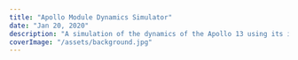 ```yaml
---
title: "Apollo Module Dynamics Simulator"
date: "Jan 20, 2020"
description: "A simulation of the dynamics of the Apollo 13 using its inertial properties and written in MATLAB. Incorporation of Newton-Euler methods and plots of Euler-angles and angular velocities of the spacecraft in response to various inputs such as thrust."
coverImage: "/assets/background.jpg"
---
```


#
